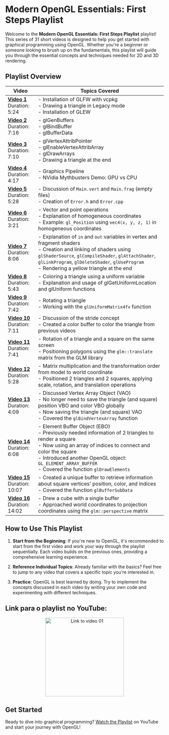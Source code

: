 # Modern OpenGL Essentials: First Steps Playlist

Welcome to the **Modern OpenGL Essentials: First Steps Playlist** playlist! This series of 31 short videos is designed to help you get started with graphical programming using OpenGL. Whether you're a beginner or someone looking to brush up on the fundamentals, this playlist will guide you through the essential concepts and techniques needed for 2D and 3D rendering.

## Playlist Overview

| **Video** | **Topics Covered** |
|-----------|---------------------|
| **[Video 1](https://youtu.be/MqIg2InJTKM?si=Qn4CiumsTw8yk-SN)** <br> Duration: 5:24 | - Installation of GLFW with vcpkg <br> - Drawing a triangle in Legacy mode <br> - Installation of GLEW |
| **[Video 2](https://youtu.be/-dK5QUrJX4E?si=feVAqpEvTSmxZDRY)** <br> Duration: 7:16 | - glGenBuffers <br> - glBindBuffer <br> - glBufferData |
| **[Video 3](https://youtu.be/P3PTqWFTvbU?si=dAM8Ain8dMaZ0Uso)** <br> Duration: 7:10 | - glVertexAttribPointer <br> - glEnableVertexAttribArray <br> - glDrawArrays <br> - Drawing a triangle at the end |
| **[Video 4](https://youtu.be/-P28LKWTzrI?si=o6-FW-ToZEPHOiEJ)** <br> Duration: 4:17 | - Graphics Pipeline <br> - NVidia Mythbusters Demo: GPU vs CPU |
| **[Video 5](https://youtu.be/BACQ1cdBHhk?si=JVZigkyZ-RBg_5V0)** <br> Duration: 5:28 | - Discussion of `Main.vert` and `Main.frag` (empty files) <br> - Creation of `Error.h` and `Error.cpp` |
| **[Video 6](https://youtu.be/KCEiHRvnbYs?si=4u_Lj5hCC44Pxj7L)** <br> Duration: 3:21 | - Vector and point operations <br> - Explanation of homogeneous coordinates <br> - Example: `gl_Position` using `vec4(x, y, z, 1)` in homogeneous coordinates |
| **[Video 7](https://youtu.be/Cj6FBxf2dME?si=uY_H_8m1i9SJb-5b)** <br> Duration: 8:06 | - Explanation of `in` and `out` variables in vertex and fragment shaders <br> - Creation and linking of shaders using `glShaderSource`, `glCompileShader`, `glAttachShader`, `glLinkProgram`, `glDeleteShader`, `glUseProgram` <br> - Rendering a yellow triangle at the end |
| **[Video 8](https://youtu.be/lz5c1WpBiMg?si=DkZSGGgCGM9fsy68)** <br> Duration: 5:43 | - Coloring a triangle using a uniform variable <br> - Explanation and usage of glGetUniformLocation and glUniform functions|
| **[Video 9](https://youtu.be/cO5ZVmn6XPw?si=mpTmQDjMPh2u9x8I)** <br> Duration: 7:42 | - Rotating a triangle <br> - Working with the `glUniformMatrix4fv` function |
| **[Video 10](https://youtu.be/dCd29TxN7XM?si=A8zJLLzHRUIpdvB-)** <br> Duration: 7:11 | - Discussion of the stride concept <br> - Created a color buffer to color the triangle from previous videos |
| **[Video 11](https://youtu.be/M6IPySbbODk?si=fvo0J5cMV9UADLou)** <br> Duration: 7:41 | - Rotation of a triangle and a square on the same screen <br> - Positioning polygons using the `glm::translate` matrix from the GLM library |
| **[Video 12](https://youtu.be/CoQsSe83i3Y?si=dlPiiKfGrNdRekih)** <br> Duration: 5:28 | - Matrix multiplication and the transformation order from model to world coordinate <br> - Positioned 2 triangles and 2 squares, applying scale, rotation, and translation operations |
| **[Video 13](https://youtu.be/aKEyOv2JreA?si=KvsEmTkOqSw-OPDN)** <br> Duration: 4:09 | - Discussed Vertex Array Object (VAO) <br> - No longer need to save the triangle (and square) position VBO and color VBO globally <br> - Now saving the triangle (and square) VAO <br> - Covered the `glBindVertexArray` function |
| **[Video 14](https://youtu.be/fBftnaGB4ag?si=4318DQFLfEwB3_bl)** <br> Duration: 6:08 | - Element Buffer Object (EBO) <br> - Previously needed information of 2 triangles to render a square <br> - Now using an array of indices to connect and color the square <br> - Introduced another OpenGL object: `GL_ELEMENT_ARRAY_BUFFER` <br> - Covered the function `glDrawElements` |
| **[Video 15](https://youtu.be/HBKfZ1ADRzY?si=sYClMko6twaP0Sn8)** <br> Duration: 10:07 | - Created a unique buffer to retrieve information about square vertices' position, color, and indices <br> - Covered the function `glBufferSubData` |
| **[Video 16](https://youtu.be/o8Nb3HR4n9c?si=rbTWPRGfupiS0Dsb)** <br> Duration: 14:02 | - Drew a cube with a single buffer <br> - Approached world coordinates to projection coordinates using the `glm::perspective` matrix |

## How to Use This Playlist

1. **Start from the Beginning**: If you're new to OpenGL, it's recommended to start from the first video and work your way through the playlist sequentially. Each video builds on the previous ones, providing a comprehensive learning experience.
   
2. **Reference Individual Topics**: Already familiar with the basics? Feel free to jump to any video that covers a specific topic you're interested in.

3. **Practice**: OpenGL is best learned by doing. Try to implement the concepts discussed in each video by writing your own code and experimenting with different techniques.

## Link para o playlist no YouTube:
<div style="text-align: center;">
    <a href="https://youtube.com/playlist?list=PLVRDPs83ZhmfQGjLmOr6-m8VcPxjg_Jv0">
        <img src="https://img.youtube.com/vi/MqIg2InJTKM/default.jpg" alt="Link to video 01" width="250" />
    </a>
</div>

## Get Started

Ready to dive into graphical programming? [Watch the Playlist](https://www.youtube.com/playlist?list=PLVRDPs83ZhmfQGjLmOr6-m8VcPxjg_Jv0) on YouTube and start your journey with OpenGL!
